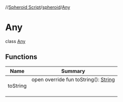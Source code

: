 //[Spheroid Script](../../index.md)/[spheroid](../index.md)/[Any](index.md)



# Any  
 class [Any](index.md)   


## Functions  
  
|  Name|  Summary| 
|---|---|
| toString| open override fun toString(): [String](../../spheroid/-string/index.md)  <br><br><br>

